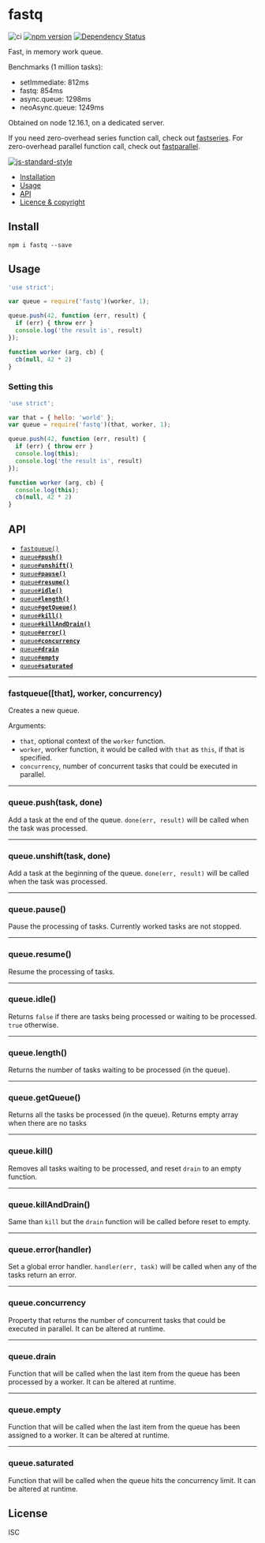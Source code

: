 # fastq

![ci][ci-url]
[![npm version][npm-badge]][npm-url]
[![Dependency Status][david-badge]][david-url]

Fast, in memory work queue.

Benchmarks (1 million tasks):

* setImmediate: 812ms
* fastq: 854ms
* async.queue: 1298ms
* neoAsync.queue: 1249ms

Obtained on node 12.16.1, on a dedicated server.

If you need zero-overhead series function call, check out
[fastseries](http://npm.im/fastseries). For zero-overhead parallel
function call, check out [fastparallel](http://npm.im/fastparallel).

[![js-standard-style](https://raw.githubusercontent.com/feross/standard/master/badge.png)](https://github.com/feross/standard)

  * <a href="#install">Installation</a>
  * <a href="#usage">Usage</a>
  * <a href="#api">API</a>
  * <a href="#license">Licence &amp; copyright</a>

## Install

`npm i fastq --save`

## Usage

```js
'use strict';

var queue = require('fastq')(worker, 1);

queue.push(42, function (err, result) {
  if (err) { throw err }
  console.log('the result is', result)
});

function worker (arg, cb) {
  cb(null, 42 * 2)
}
```

### Setting this

```js
'use strict';

var that = { hello: 'world' };
var queue = require('fastq')(that, worker, 1);

queue.push(42, function (err, result) {
  if (err) { throw err }
  console.log(this);
  console.log('the result is', result)
});

function worker (arg, cb) {
  console.log(this);
  cb(null, 42 * 2)
}
```

## API

* <a href="#fastqueue"><code>fastqueue()</code></a>
* <a href="#push"><code>queue#<b>push()</b></code></a>
* <a href="#unshift"><code>queue#<b>unshift()</b></code></a>
* <a href="#pause"><code>queue#<b>pause()</b></code></a>
* <a href="#resume"><code>queue#<b>resume()</b></code></a>
* <a href="#idle"><code>queue#<b>idle()</b></code></a>
* <a href="#length"><code>queue#<b>length()</b></code></a>
* <a href="#getQueue"><code>queue#<b>getQueue()</b></code></a>
* <a href="#kill"><code>queue#<b>kill()</b></code></a>
* <a href="#killAndDrain"><code>queue#<b>killAndDrain()</b></code></a>
* <a href="#error"><code>queue#<b>error()</b></code></a>
* <a href="#concurrency"><code>queue#<b>concurrency</b></code></a>
* <a href="#drain"><code>queue#<b>drain</b></code></a>
* <a href="#empty"><code>queue#<b>empty</b></code></a>
* <a href="#saturated"><code>queue#<b>saturated</b></code></a>

-------------------------------------------------------
<a name="fastqueue"></a>
### fastqueue([that], worker, concurrency)

Creates a new queue.

Arguments:

* `that`, optional context of the `worker` function.
* `worker`, worker function, it would be called with `that` as `this`,
  if that is specified.
* `concurrency`, number of concurrent tasks that could be executed in
  parallel.

-------------------------------------------------------
<a name="push"></a>
### queue.push(task, done)

Add a task at the end of the queue. `done(err, result)` will be called
when the task was processed.

-------------------------------------------------------
<a name="unshift"></a>
### queue.unshift(task, done)

Add a task at the beginning of the queue. `done(err, result)` will be called
when the task was processed.

-------------------------------------------------------
<a name="pause"></a>
### queue.pause()

Pause the processing of tasks. Currently worked tasks are not
stopped.

-------------------------------------------------------
<a name="resume"></a>
### queue.resume()

Resume the processing of tasks.

-------------------------------------------------------
<a name="idle"></a>
### queue.idle()

Returns `false` if there are tasks being processed or waiting to be processed.
`true` otherwise.

-------------------------------------------------------
<a name="length"></a>
### queue.length()

Returns the number of tasks waiting to be processed (in the queue).

-------------------------------------------------------
<a name="getQueue"></a>
### queue.getQueue()

Returns all the tasks be processed (in the queue). Returns empty array when there are no tasks

-------------------------------------------------------
<a name="kill"></a>
### queue.kill()

Removes all tasks waiting to be processed, and reset `drain` to an empty
function.

-------------------------------------------------------
<a name="killAndDrain"></a>
### queue.killAndDrain()

Same than `kill` but the `drain` function will be called before reset to empty.

-------------------------------------------------------
<a name="error"></a>
### queue.error(handler)

Set a global error handler. `handler(err, task)` will be called
when any of the tasks return an error.

-------------------------------------------------------
<a name="concurrency"></a>
### queue.concurrency

Property that returns the number of concurrent tasks that could be executed in
parallel. It can be altered at runtime.

-------------------------------------------------------
<a name="drain"></a>
### queue.drain

Function that will be called when the last
item from the queue has been processed by a worker.
It can be altered at runtime.

-------------------------------------------------------
<a name="empty"></a>
### queue.empty

Function that will be called when the last
item from the queue has been assigned to a worker.
It can be altered at runtime.

-------------------------------------------------------
<a name="saturated"></a>
### queue.saturated

Function that will be called when the queue hits the concurrency
limit.
It can be altered at runtime.

## License

ISC

[ci-url]: https://github.com/mcollina/fastq/workflows/ci/badge.svg
[npm-badge]: https://badge.fury.io/js/fastq.svg
[npm-url]: https://badge.fury.io/js/fastq
[david-badge]: https://david-dm.org/mcollina/fastq.svg
[david-url]: https://david-dm.org/mcollina/fastq
